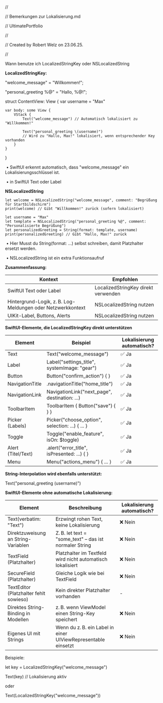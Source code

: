//

//  Bemerkungen zur Lokalisierung.md

//  UltimatePortfolio

//

//  Created by Robert Welz on 23.06.25.

//

Wann benutze ich LocalizedStringKey oder NSLocalizedString 

**LocalizedStringKey:**

"welcome_message" = "Willkommen!";

"personal_greeting %@" = "Hallo, %@!";


struct ContentView: View {
    var username = "Max"

    var body: some View {
        VStack {
            Text("welcome_message") // Automatisch lokalisiert zu "Willkommen!"
            
            Text("personal_greeting \(username)") 
            // Wird zu "Hallo, Max!" lokalisiert, wenn entsprechender Key vorhanden
        }
    }
}

​	•	SwiftUI erkennt automatisch, dass "welcome_message" ein Lokalisierungsschlüssel ist.

​	•	in SwiftUI Text oder Label



**NSLocalizedString**

	let welcome = NSLocalizedString("welcome_message", comment: "Begrüßung für Startbildschirm")
	print(welcome) // Gibt "Willkommen!" zurück (sofern lokalisiert)
	
	let username = "Max"
	let template = NSLocalizedString("personal_greeting %@", comment: "Personalisierte Begrüßung")
	let personalizedGreeting = String(format: template, username)
	print(personalizedGreeting) // Gibt "Hallo, Max!" zurück


​	•	Hier Musst du String(format: ...) selbst schreiben, damit Platzhalter ersetzt werden.

​	•	NSLocalizedString  ist ein extra Funktionsaufruf

**Zusammenfassung:**

| **Kontext**                                                 | Empfohlen                           |
| ----------------------------------------------------------- | ----------------------------------- |
| SwiftUI Text oder Label                                     | LocalizedStringKey direkt verwenden |
| Hintergrund-Logik, z. B. Log-Meldungen oder Netzwerkkontext | NSLocalizedString nutzen            |
| UIKit-Label, Buttons, Alerts                                | NSLocalizedString nutzen            |

**SwiftUI-Elemente, die LocalizedStringKey direkt unterstützen**

| Element            | Beispiel                                        | Lokalisierung automatisch? |
| ------------------ | ----------------------------------------------- | -------------------------- |
| Text               | Text("welcome_message")                         | ✅ Ja                       |
| Label              | Label("settings_title", systemImage: "gear")    | ✅ Ja                       |
| Button             | Button("confirm_action") { }                    | ✅ Ja                       |
| NavigationTitle    | .navigationTitle("home_title")                  | ✅ Ja                       |
| NavigationLink     | NavigationLink("next_page", destination: ...)   | ✅ Ja                       |
| ToolbarItem        | ToolbarItem { Button("save") { } }              | ✅ Ja                       |
| Picker (Labels)    | Picker("choose_option", selection: ...) { ... } | ✅ Ja                       |
| Toggle             | Toggle("enable_feature", isOn: $toggle)         | ✅ Ja                       |
| Alert (Titel/Text) | .alert("error_title", isPresented: ...) { }     | ✅ Ja                       |
| Menu               | Menu("actions_menu") { ... }                    | ✅ Ja                       |

**String-Interpolation wird ebenfalls unterstützt:**

Text("personal_greeting \(username)") 



**SwiftUI-Elemente ohne automatische Lokalisierung:**

| Element                                | Beschreibung                                                 | Lokalisierung automatisch? |
| -------------------------------------- | ------------------------------------------------------------ | -------------------------- |
| Text(verbatim: "Text")                 | Erzwingt rohen Text, keine Lokalisierung                     | ❌ Nein                     |
| Direktzuweisung an String-Variablen    | Z. B. let text = "some_text" – das ist normaler String       | ❌ Nein                     |
| TextField (Platzhalter)                | Platzhalter im Textfeld wird nicht automatisch lokalisiert   | ❌ Nein                     |
| SecureField (Platzhalter)              | Gleiche Logik wie bei TextField                              | ❌ Nein                     |
| TextEditor (Platzhalter fehlt sowieso) | Kein direkter Platzhalter vorhanden                          | -                          |
| Direktes String-Binding in Modellen    | z. B. wenn ViewModel einen String-Key speichert              | ❌ Nein                     |
| Eigenes UI mit Strings                 | Wenn du z. B. ein Label in einer UIViewRepresentable einsetzt | ❌ Nein                     |

Beispiele:

let key = LocalizedStringKey("welcome_message")

Text(key) // Lokalisierung aktiv

oder

Text(LocalizedStringKey("welcome_message"))

